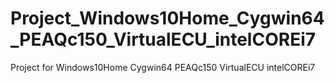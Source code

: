 # Project_Windows10Home_Cygwin64_PEAQc150_VirtualECU_intelCOREi7
Project for Windows10Home Cygwin64 PEAQc150 VirtualECU intelCOREi7

